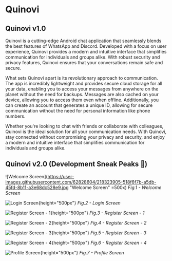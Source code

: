 # Quinovi

## Quinovi v1.0
Quinovi is a cutting-edge Android chat application that seamlessly blends the best features of WhatsApp and Discord. Developed with a focus on user experience, Quinovi provides a modern and intuitive interface that simplifies communication for individuals and groups alike. With robust security and privacy features, Quinovi ensures that your conversations remain safe and secure.

What sets Quinovi apart is its revolutionary approach to communication. The app is incredibly lightweight and provides secure cloud storage for all your data, enabling you to access your messages from anywhere on the planet without the need for backups. Messages are also cached on your device, allowing you to access them even when offline. Additionally, you can create an account that generates a unique ID, allowing for secure communication without the need for personal information like phone numbers.

Whether you're looking to chat with friends or collaborate with colleagues, Quinovi is the ideal solution for all your communication needs. With Quinovi, stay connected without compromising your privacy and security, and enjoy a modern and intuitive interface that simplifies communication for individuals and groups alike.


## Quinovi v2.0 (Development Sneak Peaks 👀)

![Welcome Screen](https://user-images.githubusercontent.com/62828604/218323905-518f6f7b-a5db-45fd-8b11-a3e68dc528e9.jpg "Welcome Screen" =500x)
<em>Fig.1 - Welcome Screen</em>

![Login Screen](https://user-images.githubusercontent.com/62828604/218323909-dd67d40a-63aa-4b13-8129-de80b938e01c.jpg "Login Screen"){height="500px"}
<em>Fig.2 - Login Screen</em>

![Register Screen - 1](https://user-images.githubusercontent.com/62828604/218323913-e2d3dbb4-7854-447f-8ed4-a21a132512d5.jpg "Register Screen - 1"){height="500px"}
<em>Fig.3 - Register Screen - 1</em>

![Register Screen - 2](https://user-images.githubusercontent.com/62828604/218323914-9593f0a2-c614-4372-b451-d6cb62f6bcfa.jpg "Register Screen - 2"){height="500px"}
<em>Fig.4 - Register Screen - 2</em>

![Register Screen - 3](https://user-images.githubusercontent.com/62828604/218323918-763e3578-91bf-4131-9f3e-58273506f67a.jpg "Register Screen - 3"){height="500px"}
<em>Fig.5 - Register Screen - 3</em>

![Register Screen - 4](https://user-images.githubusercontent.com/62828604/218323921-efb89df7-2ab5-4fb9-91a9-e9f39bdaa042.jpg "Register Screen - 4"){height="500px"}
<em>Fig.6 - Register Screen - 4</em>

![Profile Screen](https://user-images.githubusercontent.com/62828604/218323925-def134d4-ef7b-4146-ba3a-79be7b47e672.jpg "Profile Screen"){height="500px"}
<em>Fig.7 - Profile Screen</em>
